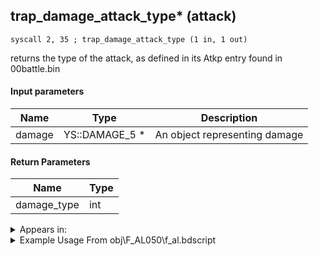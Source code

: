 ## trap_damage_attack_type* (attack)

`syscall 2, 35 ; trap_damage_attack_type (1 in, 1 out)`

returns the type of the attack, as defined in its Atkp entry found in 00battle.bin

#### Input parameters
| Name | Type | Description
|------|------|------------
| damage   | YS::DAMAGE_5 *   | An object representing damage


#### Return Parameters
| Name | Type
|------|-----
| damage_type   | int   


<details>
	<summary>Appears in:</summary>
| filename | Entity (obj)
|----------|-------------
| obj\F_AL050\f_al.bdscript       | ((F) ??? (AL))          
| obj\F_HE000\f_he.bdscript       | ((F) Standing Torch (HE))          
| obj\M_EX350_07\m_ex.bdscript       | ((M) Mushroom 7 (EX))          

</details>

<details>
	<summary>Example Usage From obj\F_AL050\f_al.bdscript</summary>
```plaintext
L108:
 pushFromFSp 4
 syscall 2, 35 ; trap_damage_attack_type (1 in, 1 out)
 pushImm 1
 sub 
 eqz 
 jz L131
 pushFromFSp 0
 gosub 4, L136
 pushFromFSp 0
 pushFromPAi L3059 ; ___ai 'break' (L3059)
 syscall 1, 8 ; trap_obj_act_start (2 in, 0 out)
 jmp L131
```
</details>

